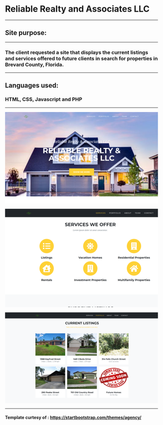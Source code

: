 # Reliable Realty and Associates LLC
****************************************************
## Site purpose:
**********************************************
### The client requested a site that displays the current listings and services offered to future clients in search for properties in Brevard County, Florida.

****************************************

## Languages used:

### HTML, CSS, Javascript and PHP
****

![](picture-1.png)

![](picture-2.png)

![](picture-3.png)

****
#### Template curtesy of : https://startbootstrap.com/themes/agency/